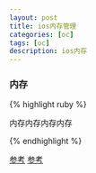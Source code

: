 ```yaml
---
layout: post
title: ios内存管理
categories: [oc]
tags: [oc]
description: ios内存
---
```


<h3>内存</h3>

{% highlight ruby %}

内存内存内存内存



{% endhighlight %}

<a href="http://ios.jobbole.com/85038/?utm_source=blog.jobbole.com&utm_medium=relatedPosts">参考</a>
<a href="https://elliotsomething.github.io/2016/05/17/iOS%E4%B9%8B%E5%86%85%E5%AD%98%E9%82%A3%E4%BA%9B%E4%BD%A0%E4%B8%8D%E7%9F%A5%E9%81%93%E7%9A%84%E4%BA%8B/">参考</a>


